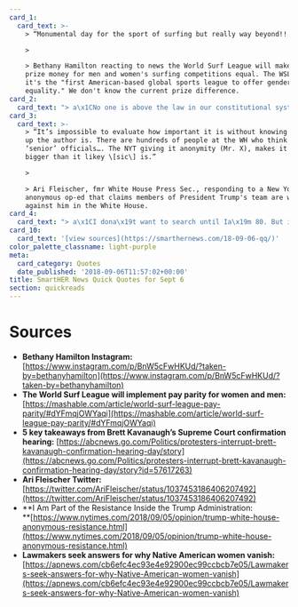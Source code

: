 ```yaml
---
card_1:
  card_text: >-
    > “Monumental day for the sport of surfing but really way beyond!!!”

    > 

    > Bethany Hamilton reacting to news the World Surf League will make the
    prize money for men and women's surfing competitions equal. The WSL says
    it's the "first American-based global sports league to offer gender pay
    equality." We don't know the current prize difference.
card_2:
  card_text: "> a\x1CNo one is above the law in our constitutional system…. Under our system of government, the executive branch is subject to the law, subject to the court system.”\n> \n> Supreme Court nominee Judge Brett Kavanaugh responding to accusations that his views of presidential authority prevent any meaningful check of Pres. Trump. Kavanaugh did not provide direct answers on whether the president may pardon himself or be subpoenaed."
card_3:
  card_text: >-
    > “It’s impossible to evaluate how important it is without knowing how high
    up the author is. There are hundreds of people at the WH who think they’re
    ‘senior’ officials…. The NYT giving it anonymity (Mr. X), makes it appear
    bigger than it likey \[sic\] is.”

    > 

    > Ari Fleischer, fmr White House Press Sec., responding to a New York Times
    anonymous op-ed that claims members of President Trump's team are working
    against him in the White House.
card_4:
  card_text: "> a\x1CI dona\x19t want to search until Ia\x19m 80. But if I have to, I will.a\x1D\n> \n> 24-year-old Kimberley HeavyRunner Loring, a member of The Blackfeet Nation, who is looking for her sister Ashley. No official numbers exist on missing Native American women because many go unreported and there's no official federal database."
card_10:
  card_text: '[view sources](https://smarthernews.com/18-09-06-qq/)'
color_palette_classname: light-purple
meta:
  card_category: Quotes
  date_published: '2018-09-06T11:57:02+00:00'
title: SmartHER News Quick Quotes for Sept 6
section: quickreads
---
```

Sources
=======

*   **Bethany Hamilton Instagram:**  
    [https://www.instagram.com/p/BnW5cFwHKUd/?taken-by=bethanyhamilton](https://www.instagram.com/p/BnW5cFwHKUd/?taken-by=bethanyhamilton)
*   **The World Surf League will implement pay parity for women and men:**  
    [https://mashable.com/article/world-surf-league-pay-parity/#dYFmqjOWYaqi](https://mashable.com/article/world-surf-league-pay-parity/#dYFmqjOWYaqi)
*   **5 key takeaways from Brett Kavanaugh’s Supreme Court confirmation hearing:** [https://abcnews.go.com/Politics/protesters-interrupt-brett-kavanaugh-confirmation-hearing-day/story](https://abcnews.go.com/Politics/protesters-interrupt-brett-kavanaugh-confirmation-hearing-day/story?id=57617263)
*   **Ari Fleischer Twitter:**  
    [https://twitter.com/AriFleischer/status/1037453186406207492](https://twitter.com/AriFleischer/status/1037453186406207492)
*   **I Am Part of the Resistance Inside the Trump Administration:  
    **[https://www.nytimes.com/2018/09/05/opinion/trump-white-house-anonymous-resistance.html](https://www.nytimes.com/2018/09/05/opinion/trump-white-house-anonymous-resistance.html)
*   **Lawmakers seek answers for why Native American women vanish:** [https://apnews.com/cb6efc4ec93e4e92900ec99ccbcb7e05/Lawmakers-seek-answers-for-why-Native-American-women-vanish](https://apnews.com/cb6efc4ec93e4e92900ec99ccbcb7e05/Lawmakers-seek-answers-for-why-Native-American-women-vanish)